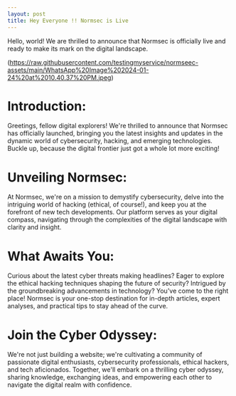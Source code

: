 ```yaml
---
layout: post
title: Hey Everyone !! Normsec is Live
---
```


Hello, world! We are thrilled to announce that Normsec is officially live and ready to make its mark on the digital landscape.

(https://raw.githubusercontent.com/testingmyservice/normseec-assets/main/WhatsApp%20Image%202024-01-24%20at%2010.40.37%20PM.jpeg)

# Introduction:
Greetings, fellow digital explorers! We're thrilled to announce that Normsec has officially launched, bringing you the latest insights and updates in the dynamic world of cybersecurity, hacking, and emerging technologies. Buckle up, because the digital frontier just got a whole lot more exciting!

# Unveiling Normsec:
At Normsec, we're on a mission to demystify cybersecurity, delve into the intriguing world of hacking (ethical, of course!), and keep you at the forefront of new tech developments. Our platform serves as your digital compass, navigating through the complexities of the digital landscape with clarity and insight.

# What Awaits You:
Curious about the latest cyber threats making headlines? Eager to explore the ethical hacking techniques shaping the future of security? Intrigued by the groundbreaking advancements in technology? You've come to the right place! Normsec is your one-stop destination for in-depth articles, expert analyses, and practical tips to stay ahead of the curve.

# Join the Cyber Odyssey:
We're not just building a website; we're cultivating a community of passionate digital enthusiasts, cybersecurity professionals, ethical hackers, and tech aficionados. Together, we'll embark on a thrilling cyber odyssey, sharing knowledge, exchanging ideas, and empowering each other to navigate the digital realm with confidence.
